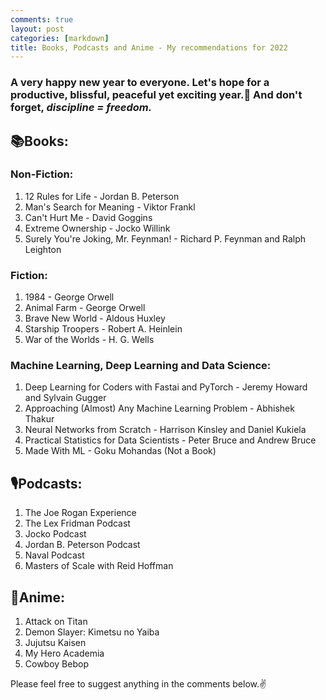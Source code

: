 ```yaml
---
comments: true
layout: post
categories: [markdown]
title: Books, Podcasts and Anime - My recommendations for 2022
---
```


<h3><b>A very happy new year to everyone. Let's hope for a productive, blissful, peaceful yet exciting year.🤞  And don't forget, <i> discipline = freedom. </i></b> </h3>

## 📚Books:
### Non-Fiction:
1. 12 Rules for Life - Jordan B. Peterson
2. Man's Search for Meaning - Viktor Frankl
3. Can't Hurt Me - David Goggins
4. Extreme Ownership - Jocko Willink
5. Surely You're Joking, Mr. Feynman! - Richard P. Feynman and Ralph Leighton

### Fiction:
1. 1984 - George Orwell
2. Animal Farm - George Orwell
3. Brave New World - Aldous Huxley
4. Starship Troopers - Robert A. Heinlein
5. War of the Worlds - H. G. Wells

### Machine Learning, Deep Learning and Data Science:
1. Deep Learning for Coders with Fastai and PyTorch - Jeremy Howard and Sylvain Gugger
2. Approaching (Almost) Any Machine Learning Problem - Abhishek Thakur
3. Neural Networks from Scratch - Harrison Kinsley and Daniel Kukiela 
4. Practical Statistics for Data Scientists - Peter Bruce and Andrew Bruce
5. Made With ML - Goku Mohandas (Not a Book)

## 🎙Podcasts:
1. The Joe Rogan Experience
2. The Lex Fridman Podcast
3. Jocko Podcast
4. Jordan B. Peterson Podcast
5. Naval Podcast
6. Masters of Scale with Reid Hoffman

## 🤩Anime:
1. Attack on Titan
2. Demon Slayer: Kimetsu no Yaiba
3. Jujutsu Kaisen
4. My Hero Academia
5. Cowboy Bebop

Please feel free to suggest anything in the comments below.✌️ 